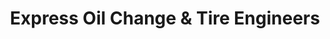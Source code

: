 ---
title: "Express Oil Change & Tire Engineers"
url: /memphis/express-oil-change-and-tire-engineers-winchester-road/
shop: tyres
---